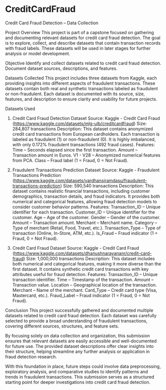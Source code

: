 # CreditCardFraud

Credit Card Fraud Detection – Data Collection

Project Overview
This project is part of a capstone focused on gathering and documenting relevant datasets for credit card fraud detection. The goal is to explore, collect, and describe datasets that contain transaction records with fraud labels. These datasets will be used in later stages for further analysis or model development.

Objective
Identify and collect datasets related to credit card fraud detection.
Document dataset sources, descriptions, and features.

Datasets Collected
This project includes three datasets from Kaggle, each providing insights into different aspects of fraudulent transactions. 
These datasets contain both real and synthetic transactions labeled as fraudulent or non-fraudulent.
Each dataset is documented with its source, size, features, and description to ensure clarity and usability for future projects.

Datasets Used

1. Credit Card Fraud Detection Dataset
Source: Kaggle - Credit Card Fraud (https://www.kaggle.com/datasets/mlg-ulb/creditcardfraud)
Size: 284,807 transactions
Description: This dataset contains anonymized credit card transactions from European cardholders. Each transaction is labeled as fraudulent (1) or non-fraudulent (0). It is highly imbalanced, with only 0.172% fraudulent transactions (492 fraud cases).
Features:
Time – Seconds elapsed since the first transaction.
Amount – Transaction amount in Euros.
V1 - V28 – Anonymized numerical features from PCA.
Class – Fraud label (1 = Fraud, 0 = Not Fraud).


2. Fraudulent Transactions Prediction Dataset
Source: Kaggle - Fraudulent Transactions Prediction (https://www.kaggle.com/datasets/vardhansiramdasu/fraudulent-transactions-prediction)
Size: 590,540 transactions
Description: This dataset contains realistic financial transactions, including customer demographics, transaction details, and fraud indicators. It provides both numerical and categorical features, allowing fraud detection models to consider customer behavior patterns.
Features:
Transaction_ID – Unique identifier for each transaction.
Customer_ID – Unique identifier for the customer.
Age – Age of the customer.
Gender – Gender of the customer.
Amount – Transaction amount.
Merchant – Merchant name.
Category – Type of merchant (Retail, Food, Travel, etc.).
Transaction_Type – Type of transaction (Online, In-Store, ATM, etc.).
Is_Fraud – Fraud indicator (1 = Fraud, 0 = Not Fraud).


3. Credit Card Fraud Dataset
Source: Kaggle - Credit Card Fraud (https://www.kaggle.com/datasets/dhanushnarayananr/credit-card-fraud)
Size: 1,000,000 transactions
Description: This dataset includes both numerical and categorical features, making it more diverse than the first dataset. It contains synthetic credit card transactions with key attributes useful for fraud detection.
Features:
Transaction_ID – Unique transaction identifier.
Time – Timestamp of the transaction.
Amount – Transaction value.
Location – Geographical location of the transaction.
Merchant – Name of the merchant.
Card_Type – Credit card type (Visa, Mastercard, etc.).
Fraud_Label – Fraud indicator (1 = Fraud, 0 = Not Fraud).


Conclusion
This project successfully gathered and documented multiple datasets related to credit card fraud detection. Each dataset was carefully selected to provide a broad understanding of fraudulent transactions, covering different sources, structures, and feature sets.

By focusing solely on data collection and organization, this submission ensures that relevant datasets are easily accessible and well-documented for future use. The provided dataset descriptions offer clear insights into their structure, helping streamline any further analysis or application in fraud detection research.

With this foundation in place, future steps could involve data preprocessing, exploratory analysis, and comparative studies to identify patterns and trends in fraudulent transactions. This submission serves as a structured starting point for deeper investigations into credit card fraud detection.

